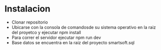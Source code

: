 <h1>Instalacion</h1>
<ul>
    <li>Clonar repositorio</li>
    <li>Ubicarse con la consola de comandosde su sistema operativo en la raiz del proyetco y ejecutar npm install</li>
    <li>Para correr el servidor ejecutar npm run dev </li>
    <li>Base datos se encuentra en la raiz del proyecto smartsoft.sql
    </li>
</ul>